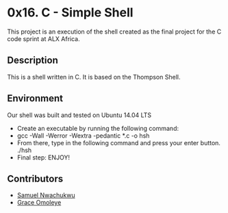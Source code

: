 # 0x16. C - Simple Shell

This project is an execution of the shell created as the final project for the C code sprint at ALX Africa.

## Description

This is a shell written in C. It is based on the Thompson Shell.

## Environment

Our shell was built and tested on Ubuntu 14.04 LTS

- Create an executable by running the following command:
- gcc -Wall -Werror -Wextra -pedantic *.c -o hsh
- From there, type in the following command and press your enter button.
./hsh
- Final step: ENJOY!

## Contributors 

- [Samuel Nwachukwu](https://github.com/nwachukwusamuel)
- [Grace Omoleye](https://github.com/graceomole)

